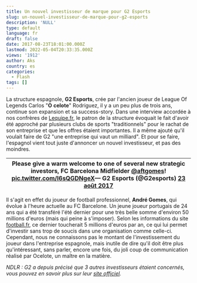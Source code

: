 ```yaml
---
title: Un nouvel investisseur de marque pour G2 Esports
slug: un-nouvel-investisseur-de-marque-pour-g2-esports
description: 'NULL'
type: default
language: fr
draft: false
date: 2017-08-23T18:01:00.000Z
lastmod: 2022-05-04T20:33:35.000Z
views: '1912'
author: Aks
country: es
categories:
  - Flash
tags: []
---
```

La structure espagnole, **G2 Esports**, crée par l'ancien joueur de League Of Legends Carlos "**O** **celote**" Rodriguez, il y a un peu plus de trois ans, continue son expansion et sa success-story. Dans une interview accordée à nos confrères de [Lequipe.fr](https://www.lequipe.fr/Esport/Actualites/Carlos-ocelote-rodriguez-faire-de-g2-esports-une-entreprise-qui-vaut-un-milliard/800840), le patron de la structure évoquait le fait d'avoir été approché par plusieurs clubs de sports "traditionnels" pour le rachat de son entreprise et que les offres étaient importantes. Il a même ajouté qu'il voulait faire de G2 "une entreprise qui vaut un milliard". Et pour se faire, l'espagnol vient tout juste d'annoncer un nouvel investisseur, et pas des moindres.

| Please give a warm welcome to one of several new strategic investors, FC Barcelona Midfielder [@aftgomes](https://twitter.com/aftgomes)! [pic.twitter.com/I6sQGDNgeX](https://t.co/I6sQGDNgeX)— G2 Esports (@G2esports) [23 août 2017](https://twitter.com/G2esports/status/900389897739149314) |
| ----------------------------------------------------------------------------------------------------------------------------------------------------------------------------------------------------------------------------------------------------------------------------------------------- |

Il s'agit en effet du joueur de football professionnel, **André Gomes**, qui évolue à l'heure actuelle au FC Barcelone. Un jeune joueur portugais de 24 ans qui a été transféré l'été dernier pour une très belle somme d'environ 50 millions d'euros (mais qui peine à s'imposer). Selon les informations du site [football.fr](http://www.football.fr/espagne/articles/umtiti-est-peu-paye-au-barca-845634/), ce dernier toucherait 5 millions d'euros par an, ce qui lui permet d'investir sans trop de soucis dans une organisation comme celle-ci. Cependant, nous ne connaissons pas le montant de l'investissement du joueur dans l'entreprise espagnole, mais inutile de dire qu'il doit être plus qu'intéressant, sans parler, encore une fois, du joli coup de communication réalisé par Ocelote, un maître en la matière.

_NDLR : G2 a depuis précisé que 3 autres investisseurs étaient concernés, vous pouvez en savoir plus sur leur [site officiel](http://www.g2esports.com/g2-esports-raises-initial-growth-capital-from-strategic-investors-across-sports-financial-and-entertainment-sectors/)._
